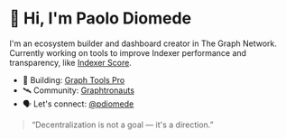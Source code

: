 # 👋 Hi, I'm Paolo Diomede

I'm an ecosystem builder and dashboard creator in The Graph Network.  
Currently working on tools to improve Indexer performance and transparency, like [Indexer Score](https://indexerscore.com).

- 🧠 Building: [Graph Tools Pro](https://graphtools.pro)
- 🛰️ Community: [Graphtronauts](https://x.com/graphtronauts_c)
- 🗣️ Let's connect: [@pdiomede](https://x.com/pdiomede)

> “Decentralization is not a goal — it's a direction.”
